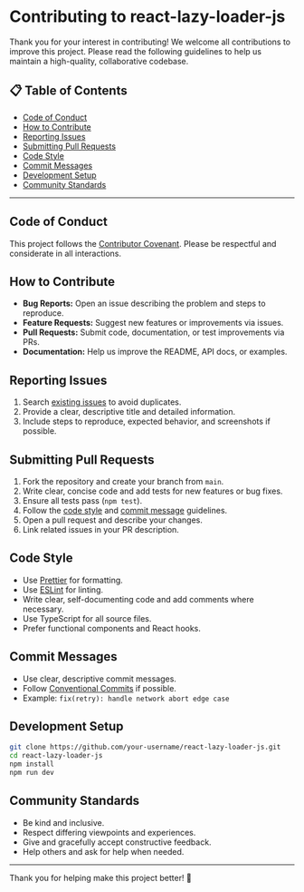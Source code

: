 # Contributing to react-lazy-loader-js

Thank you for your interest in contributing! We welcome all contributions to improve this project. Please read the following guidelines to help us maintain a high-quality, collaborative codebase.

## 📋 Table of Contents
- [Code of Conduct](#code-of-conduct)
- [How to Contribute](#how-to-contribute)
- [Reporting Issues](#reporting-issues)
- [Submitting Pull Requests](#submitting-pull-requests)
- [Code Style](#code-style)
- [Commit Messages](#commit-messages)
- [Development Setup](#development-setup)
- [Community Standards](#community-standards)

---

## Code of Conduct

This project follows the [Contributor Covenant](https://www.contributor-covenant.org/). Please be respectful and considerate in all interactions.

## How to Contribute

- **Bug Reports:** Open an issue describing the problem and steps to reproduce.
- **Feature Requests:** Suggest new features or improvements via issues.
- **Pull Requests:** Submit code, documentation, or test improvements via PRs.
- **Documentation:** Help us improve the README, API docs, or examples.

## Reporting Issues

1. Search [existing issues](https://github.com/your-username/react-lazy-loader-js/issues) to avoid duplicates.
2. Provide a clear, descriptive title and detailed information.
3. Include steps to reproduce, expected behavior, and screenshots if possible.

## Submitting Pull Requests

1. Fork the repository and create your branch from `main`.
2. Write clear, concise code and add tests for new features or bug fixes.
3. Ensure all tests pass (`npm test`).
4. Follow the [code style](#code-style) and [commit message](#commit-messages) guidelines.
5. Open a pull request and describe your changes.
6. Link related issues in your PR description.

## Code Style

- Use [Prettier](https://prettier.io/) for formatting.
- Use [ESLint](https://eslint.org/) for linting.
- Write clear, self-documenting code and add comments where necessary.
- Use TypeScript for all source files.
- Prefer functional components and React hooks.

## Commit Messages

- Use clear, descriptive commit messages.
- Follow [Conventional Commits](https://www.conventionalcommits.org/) if possible.
- Example: `fix(retry): handle network abort edge case`

## Development Setup

```bash
git clone https://github.com/your-username/react-lazy-loader-js.git
cd react-lazy-loader-js
npm install
npm run dev
```

## Community Standards

- Be kind and inclusive.
- Respect differing viewpoints and experiences.
- Give and gracefully accept constructive feedback.
- Help others and ask for help when needed.

---

Thank you for helping make this project better! 🙏 
